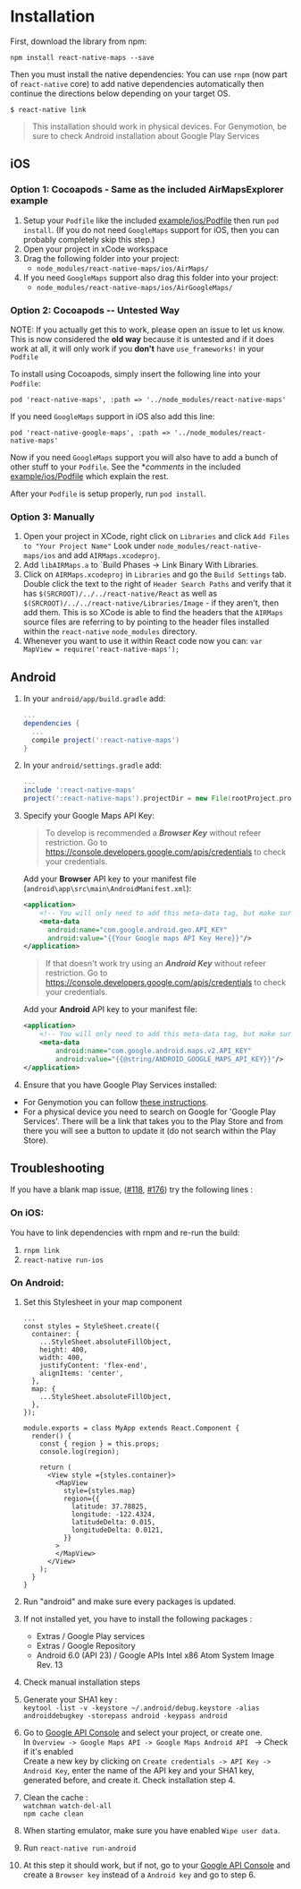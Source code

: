 # Installation

First, download the library from npm:

```
npm install react-native-maps --save
```

Then you must install the native dependencies: You can use `rnpm` (now part of `react-native` core) to
add native dependencies automatically then continue the directions below depending on your target OS.

   `$ react-native link`

   >This installation should work in physical devices. For Genymotion, be sure to check Android installation about Google Play Services

## iOS

### Option 1: Cocoapods - Same as the included AirMapsExplorer example

1. Setup your `Podfile` like the included [example/ios/Podfile](../example/ios/Podfile)  then run `pod install`.
   (If you do not need `GoogleMaps` support for iOS, then you can probably completely skip this step.)
1. Open your project in xCode workspace
1. Drag the following folder into your project:
    - `node_modules/react-native-maps/ios/AirMaps/`
1. If you need `GoogleMaps` support also drag this folder into your project:
    - `node_modules/react-native-maps/ios/AirGoogleMaps/`

### Option 2: Cocoapods -- Untested Way
NOTE: If you actually get this to work, please open an issue to let us know.
This is now considered the **old way** because it is untested and if it does work at all, it
will only work if you **don't** have `use_frameworks!` in your `Podfile`

To install using Cocoapods, simply insert the following line into your `Podfile`:

    pod 'react-native-maps', :path => '../node_modules/react-native-maps'

If you need `GoogleMaps` support in iOS also add this line:

    pod 'react-native-google-maps', :path => '../node_modules/react-native-maps'

Now if you need `GoogleMaps` support you will also have to add a bunch of other stuff to your
`Podfile`. See the **comments* in the included [example/ios/Podfile](../example/ios/Podfile) which explain the rest.

After your `Podfile` is setup properly, run `pod install`.

### Option 3: Manually
1. Open your project in XCode, right click on `Libraries` and click `Add
   Files to "Your Project Name"` Look under `node_modules/react-native-maps/ios` and add `AIRMaps.xcodeproj`.
1. Add `libAIRMaps.a` to `Build Phases -> Link Binary With Libraries.
1. Click on `AIRMaps.xcodeproj` in `Libraries` and go the `Build
   Settings` tab. Double click the text to the right of `Header Search
   Paths` and verify that it has `$(SRCROOT)/../../react-native/React` as well as `$(SRCROOT)/../../react-native/Libraries/Image` - if they
   aren't, then add them. This is so XCode is able to find the headers that
   the `AIRMaps` source files are referring to by pointing to the
   header files installed within the `react-native` `node_modules`
   directory.
1. Whenever you want to use it within React code now you can: `var MapView =
   require('react-native-maps');`

## Android

1. In your `android/app/build.gradle` add:
   ```groovy
   ...
   dependencies {
     ...
     compile project(':react-native-maps')
   }
   ```

1. In your `android/settings.gradle` add:
   ```groovy
   ...
   include ':react-native-maps'
   project(':react-native-maps').projectDir = new File(rootProject.projectDir, '../node_modules/react-native-maps/android')
   ```

1. Specify your Google Maps API Key:
    > To develop is recommended a ***Browser Key*** without refeer restriction. Go to https://console.developers.google.com/apis/credentials to check your credentials.

   Add your **Browser** API key to your manifest file (`android\app\src\main\AndroidManifest.xml`):

   ```xml
   <application>
       <!-- You will only need to add this meta-data tag, but make sure it's a child of application -->
       <meta-data
         android:name="com.google.android.geo.API_KEY"
         android:value="{{Your Google maps API Key Here}}"/>
   </application>
   ```
    > If that doesn't work try using an ***Android Key*** without refeer restriction. Go to https://console.developers.google.com/apis/credentials to check your credentials.

   Add your **Android** API key to your manifest file:

   ```xml
   <application>
       <!-- You will only need to add this meta-data tag, but make sure it's a child of application -->
       <meta-data
           android:name="com.google.android.maps.v2.API_KEY"
           android:value="{{@string/ANDROID_GOOGLE_MAPS_API_KEY}}"/>
   </application>
   ```

1. Ensure that you have Google Play Services installed:
  * For Genymotion you can follow [these instructions](http://stackoverflow.com/a/20137324/1424349).
  * For a physical device you need to search on Google for 'Google Play Services'. There will be a link that takes you to the Play Store and from there you will see a button to update it (do not search within the Play Store).

## Troubleshooting

If you have a blank map issue, ([#118](https://github.com/airbnb/react-native-maps/issues/118), [#176](https://github.com/airbnb/react-native-maps/issues/176)) try the following lines :

### On iOS:

You have to link dependencies with rnpm and re-run the build:

1. `rnpm link`
1. `react-native run-ios`

### On Android:

1. Set this Stylesheet in your map component
   ```
   ...
   const styles = StyleSheet.create({
     container: {
       ...StyleSheet.absoluteFillObject,
       height: 400,
       width: 400,
       justifyContent: 'flex-end',
       alignItems: 'center',
     },
     map: {
       ...StyleSheet.absoluteFillObject,
     },
   });

   module.exports = class MyApp extends React.Component {
     render() {
       const { region } = this.props;
       console.log(region);

       return (
         <View style ={styles.container}>
           <MapView
             style={styles.map}
             region={{
               latitude: 37.78825,
               longitude: -122.4324,
               latitudeDelta: 0.015,
               longitudeDelta: 0.0121,
             }}
           >
           </MapView>
         </View>
       );
     }
   }
   ```
1. Run "android" and make sure every packages is updated.
1.  If not installed yet, you have to install the following packages :
    - Extras / Google Play services
    - Extras / Google Repository
    - Android 6.0 (API 23) / Google APIs Intel x86 Atom System Image Rev. 13
1. Check manual installation steps
1. Generate your SHA1 key :  
   `keytool -list -v -keystore ~/.android/debug.keystore -alias androiddebugkey -storepass android -keypass android`

1. Go to [Google API Console](https://console.developers.google.com/flows/enableapi?apiid=maps_android_backend) and select your project, or create one.  
In `Overview -> Google Maps API -> Google Maps Android API ` -> Check if it's enabled  
Create a new key by clicking on `Create credentials -> API Key -> Android Key`, enter the name of the API key and your SHA1 key, generated before, and create it.
Check installation step 4.

1. Clean the cache :   
   `watchman watch-del-all`  
   `npm cache clean`

1. When starting emulator, make sure you have enabled `Wipe user data`.

1. Run `react-native run-android`

1. At this step it should work, but if not, go to your [Google API Console](https://console.developers.google.com/flows/enableapi?apiid=maps_android_backend&keyType=CLIENT_SIDE_ANDROID&pli=1) and create a `Browser key` instead of a `Android key` and go to step 6.
